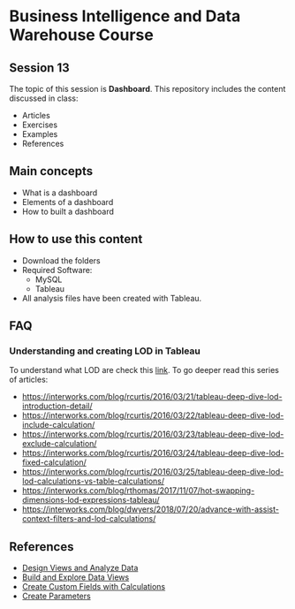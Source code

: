 # Business Intelligence and Data Warehouse Course

## Session 13

The topic of this session is **Dashboard**. This repository includes the content discussed in class:

  - Articles
  - Exercises
  - Examples
  - References

## Main concepts

  - What is a dashboard
  - Elements of a dashboard
  - How to built a dashboard

## How to use this content

  - Download the folders
  - Required Software:
	  - MySQL
	  - Tableau
  - All analysis files have been created with Tableau.
  
## FAQ

### Understanding and creating LOD in Tableau

To understand what LOD are check this [link](https://onlinehelp.tableau.com/current/pro/desktop/en-us/calculations_calculatedfields_lod_overview.html). To go deeper read this series of articles:

- https://interworks.com/blog/rcurtis/2016/03/21/tableau-deep-dive-lod-introduction-detail/
- https://interworks.com/blog/rcurtis/2016/03/22/tableau-deep-dive-lod-include-calculation/
- https://interworks.com/blog/rcurtis/2016/03/23/tableau-deep-dive-lod-exclude-calculation/
- https://interworks.com/blog/rcurtis/2016/03/24/tableau-deep-dive-lod-fixed-calculation/
- https://interworks.com/blog/rcurtis/2016/03/25/tableau-deep-dive-lod-lod-calculations-vs-table-calculations/
- https://interworks.com/blog/rthomas/2017/11/07/hot-swapping-dimensions-lod-expressions-tableau/
- https://interworks.com/blog/dwyers/2018/07/20/advance-with-assist-context-filters-and-lod-calculations/
  
## References

  - [Design Views and Analyze Data](https://onlinehelp.tableau.com/current/pro/desktop/en-us/design_and_analyze.html?TocPath=Design%20Views%20and%20Analyze%20Data|_____0)
  - [Build and Explore Data Views](https://onlinehelp.tableau.com/current/pro/desktop/en-us/building_overview.html?TocPath=Design%20Views%20and%20Analyze%20Data|Build%20and%20Explore%20Data%20Views|_____0)
  - [Create Custom Fields with Calculations](https://onlinehelp.tableau.com/current/pro/desktop/en-us/calculations_calculatedfields.html)
  - [Create Parameters](https://onlinehelp.tableau.com/current/pro/desktop/en-us/parameters_create.html)

